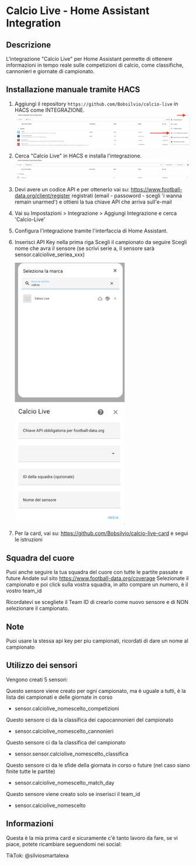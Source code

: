 # Calcio Live - Home Assistant Integration

## Descrizione
L'integrazione "Calcio Live" per Home Assistant permette di ottenere informazioni in tempo reale sulle competizioni di calcio, come classifiche, cannonieri e giornate di campionato.

## Installazione manuale tramite HACS

1. Aggiungi il repository `https://github.com/Bobsilvio/calcio-live` in HACS come INTEGRAZIONE.
    ![INSTALLAZIONE](images/installazione-git.png)
    
2. Cerca "Calcio Live" in HACS e installa l'integrazione.
    ![HACS](images/hacs.png)

3. Devi avere un codice API e per ottenerlo vai su: https://www.football-data.org/client/register
   registrati (email - passoword - scegli 'i wanna remain unarmed') e ottieni la tua chiave API che arriva sull'e-mail

3. Vai su Impostazioni > Integrazione > Aggiungi Integrazione e cerca 'Calcio-Live' 

4. Configura l'integrazione tramite l'interfaccia di Home Assistant.

5. Inserisci API Key nella prima riga
   Scegli il campionato da seguire
   Scegli nome che avra il sensore (se scrivi serie a, il sensore sarà sensor.calciolive_seriea_xxx)

    <img src="images/integrazione1.png" alt="HACS" width="300"/>
    <img src="images/integrazione2.png" alt="HACS" width="300"/>

6. Per la card, vai su: https://github.com/Bobsilvio/calcio-live-card e segui le istruzioni

## Squadra del cuore
Puoi anche seguire la tua squadra del cuore con tutte le partite passate e future
   Andate sul sito https://www.football-data.org/coverage
   Selezionate il campionato e poi click sulla vostra squadra, in alto compare un numero, è il vostro team_id

   Ricordatevi se scegliete il Team ID di crearlo come nuovo sensore e di NON selezionare il campionato.
   
## Note
Puoi usare la stessa api key per piu campionati, ricordati di dare un nome al campionato

## Utilizzo dei sensori
Vengono creati 5 sensori:

 Questo sensore viene creato per ogni campionato, ma è uguale a tutti, è la lista dei campionati e delle giornate in corso
- sensor.calciolive_nomescelto_competizioni

 Questo sensore ci da la classifica dei capocannonieri del campionato
- sensor.calciolive_nomescelto_cannonieri

 Questo sensore ci da la classifica del campionato
- sensor.sensor.calciolive_nomescelto_classifica

 Questo sensore ci da le sfide della giornata in corso o future (nel caso siano finite tutte le partite)
- sensor.calciolive_nomescelto_match_day

 Questo sensore viene creato solo se inserisci il team_id 
- sensor.calciolive_nomescelto

## Informazioni
Questa è la mia prima card e sicuramente c'è tanto lavoro da fare, se vi piace, potete ricambiare seguendomi nei social:

TikTok: @silviosmartalexa
